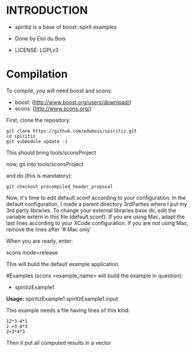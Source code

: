 # INTRODUCTION

* spiritiz is a base of boost::spirit examples

* Done by Eloi du Bois

* LICENSE: LGPLv3

# Compilation

To compile, you will need boost and scons:

* boost: (http://www.boost.org/users/download/)
* scons: (http://www.scons.org/)

First, clone the repository:

```
git clone https://github.com/edubois/spiritiz.git
cd spiritiz
git submodule update -i
```

This should bring tools/sconsProject

now, go into tools/sconsProject

and do (this is mandatory):

```git checkout precompiled_header_proposal```


Now, it's time to edit default.sconf according to your configuration.
In the default configuration, I made a parent directory 3rdParties where I put
my 3rd party libraries. To change your external libraries base dir, 
edit the variable extern in this file (default.sconf).
If you are using Mac, adapt the last lines according to your
XCode configuration.
If you are not using Mac, remove the lines after '# Mac only'

When you are ready, enter:

scons mode=release

This will build the default example application.


#Examples (scons <example_name> will build the example in question):

* spiritizExample1

**Usage:** spiritizExample1 spiritzExample1.input 

This example needs a file having lines of this kind:

```
12*3-4*1
2 +3-4*3
2+3*4*3
```

Then it put all computed results in a vector<double>



